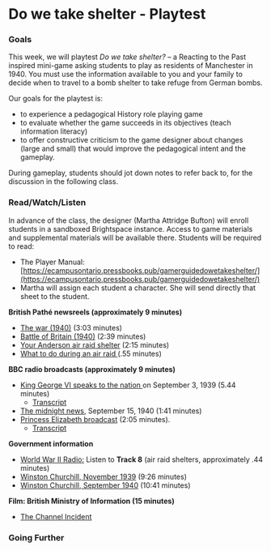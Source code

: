# Do we take shelter - Playtest

### Goals

This week, we will playtest _Do we take shelter? –_ a Reacting to the Past inspired mini-game asking students to play as residents of Manchester in 1940. You must use the information available to you and your family to decide when to travel to a bomb shelter to take refuge from German bombs.&#x20;

Our goals for the playtest is:

* to experience a pedagogical History role playing game
* to evaluate whether the game succeeds in its objectives (teach information literacy)
* to offer constructive criticism to the game designer about changes (large and small) that would improve the pedagogical intent and the gameplay.&#x20;

During gameplay, students should jot down notes to refer back to, for the discussion in the following class.&#x20;

### Read/Watch/Listen

In advance of the class, the designer (Martha Attridge Bufton) will enroll students in a sandboxed Brightspace instance. Access to game materials and supplemental materials will be available there. Students will be required to read:

* The Player Manual: [https://ecampusontario.pressbooks.pub/gamerguidedowetakeshelter/](https://ecampusontario.pressbooks.pub/gamerguidedowetakeshelter/)
* Martha will assign each student a character. She will send directly that sheet to the student.&#x20;

**British Pathé newsreels (approximately 9 minutes)**

* [The war (1940)](https://youtu.be/JzA0XEPwOIE)  (3:03 minutes)
* [Battle of Britain (1940)](https://www.youtube.com/watch?v=4SofXiuyNyg)  (2:39 minutes)
* [Your Anderson air raid shelter](https://www.youtube.com/watch?v=rHyxP3epU-w) (2:15 minutes)
* [What to do during an air raid ](https://www.youtube.com/watch?v=mHep5WA9qqU) (.55 minutes)

**BBC radio broadcasts  (approximately 9 minutes)**

* [King George VI speaks to the nation ](https://www.youtube.com/watch?v=anqVda6XveI\&amp;list=PL9wsAmGh5ZsLknJx2TlaRp\_0I2GtQ1KBQ\&amp;index=4)on September 3, 1939 (5.44 minutes)
  * [Transcript](https://brightspace.carleton.ca/content/enforced/240110-Do\_we\_take\_shelter/Do%20we%20take%20shelter%20Evaluating%20information/Video%20transcripts%20\(primary%20sources\)/King%20Georg%20VI%20September%201940%20speech%20transcript.pdf?isCourseFile=true\&ou=240110)
* [The midnight news](https://www.youtube.com/watch?v=xQN0ua5o4Ps\&list=PL9wsAmGh5ZsJzMg-HNfCR0hTV0WdYHB-4), September 15, 1940 (1:41 minutes)  &#x20;
* [Princess Elizabeth broadcast](https://www.youtube.com/watch?v=89CJ\_8lqDdA) (2:05 minutes).
  * [Transcript](https://brightspace.carleton.ca/content/enforced/240110-Do\_we\_take\_shelter/Do%20we%20take%20shelter%20Evaluating%20information/Video%20transcripts%20\(primary%20sources\)/Princess%20Elizabeth%20broadcasts%20to%20the%20nation%20on%20Children's%20Hour%201940.pdf?isCourseFile=true\&ou=240110)

**Government information**

* [World War II Radio:](https://archive.org/details/WartimeRadio1940/1940-10-05BbcRobinDuffInAirRaidShelter.mp3)  Listen to **Track 8** (air raid shelters, approximately .44 minutes)
* [Winston Churchill, November 1939](https://www.youtube.com/watch?v=p7H2pB8rsyE)  (9:26 minutes)
* [Winston Churchill, September 1940](https://www.youtube.com/watch?v=oeRiuNGJiSE) (10:41 minutes)

**Film: British Ministry of Information (15 minutes)**

* [The Channel Incident](https://film.iwmcollections.org.uk/record/18067)

### Going Further
